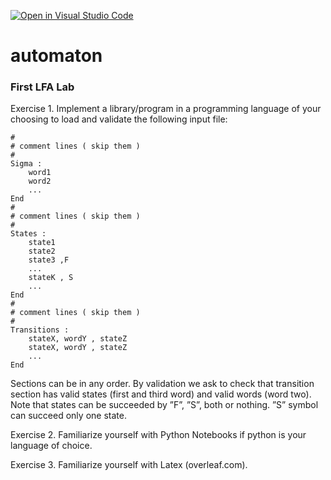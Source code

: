 [![Open in Visual Studio Code](https://classroom.github.com/assets/open-in-vscode-f059dc9a6f8d3a56e377f745f24479a46679e63a5d9fe6f495e02850cd0d8118.svg)](https://classroom.github.com/online_ide?assignment_repo_id=7137390&assignment_repo_type=AssignmentRepo)
# automaton
### First LFA Lab
Exercise 1. Implement a library/program in a programming language of your
choosing to load and validate the following input file:
```
#
# comment lines ( skip them )
#
Sigma :
    word1
    word2
    ...
End
#
# comment lines ( skip them )
#
States :
    state1
    state2
    state3 ,F
    ...
    stateK , S
    ...
End
#
# comment lines ( skip them )
#
Transitions :
    stateX, wordY , stateZ
    stateX, wordY , stateZ
    ...
End
```

Sections can be in any order. By validation we ask to check that transition
section has valid states (first and third word) and valid words (word two). Note
that states can be succeeded by ”F”, ”S”, both or nothing. ”S” symbol can
succeed only one state.

Exercise 2. Familiarize yourself with Python Notebooks if python is your language of choice.

Exercise 3. Familiarize yourself with Latex (overleaf.com).
